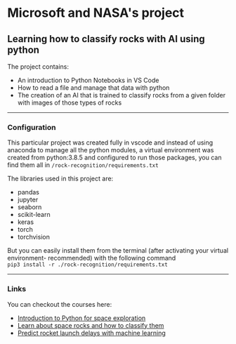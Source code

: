 # Microsoft and NASA's project 
## Learning how to classify rocks with AI using python

The project contains:
* An introduction to Python Notebooks in VS Code
* How to read a file and manage that data with python
* The creation of an AI that is trained to classify rocks from a given folder with images of those types of rocks

***

### Configuration

This particular project was created fully in vscode and instead of using anaconda to manage all the python modules, a virtual environment was created from python:3.8.5 and configured to run those packages, you can find them all in `/rock-recognition/requirements.txt`

The libraries used in this project are:
* pandas
* jupyter
* seaborn
* scikit-learn
* keras
* torch
* torchvision

But you can easily install them from the terminal (after activating your virtual environment- recommended) with the following command  
`pip3 install -r ./rock-recognition/requirements.txt`

***

### Links

You can checkout the courses here:  
* [Introduction to Python for space exploration](https://docs.microsoft.com/en-us/learn/modules/introduction-python-nasa/)  
* [Learn about space rocks and how to classify them](https://docs.microsoft.com/en-us/learn/modules/research-space-rocks-ai-nasa/)
* [Predict rocket launch delays with machine learning](https://docs.microsoft.com/en-us/learn/paths/machine-learning-predict-launch-delay-nasa/)

